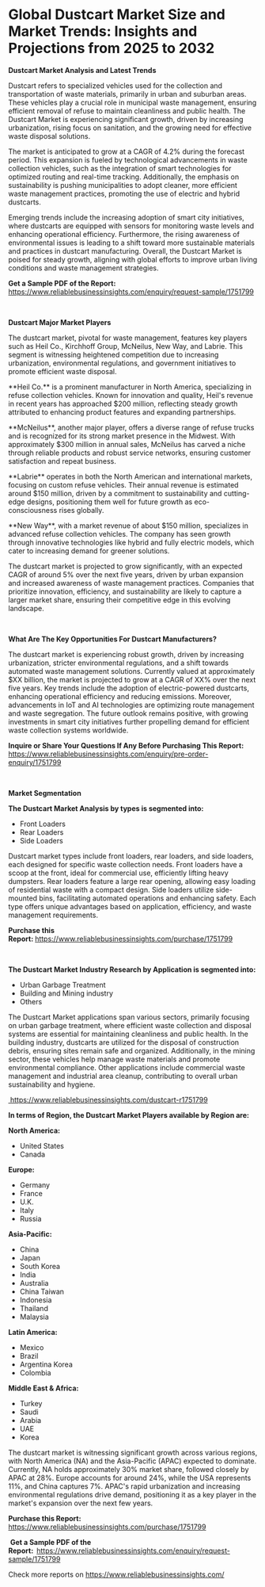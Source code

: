 <p><h1>Global Dustcart Market Size and Market Trends: Insights and Projections from 2025 to 2032</h1></p><p><strong>Dustcart Market Analysis and Latest Trends</strong></p>
<p><p>Dustcart refers to specialized vehicles used for the collection and transportation of waste materials, primarily in urban and suburban areas. These vehicles play a crucial role in municipal waste management, ensuring efficient removal of refuse to maintain cleanliness and public health. The Dustcart Market is experiencing significant growth, driven by increasing urbanization, rising focus on sanitation, and the growing need for effective waste disposal solutions.</p><p>The market is anticipated to grow at a CAGR of 4.2% during the forecast period. This expansion is fueled by technological advancements in waste collection vehicles, such as the integration of smart technologies for optimized routing and real-time tracking. Additionally, the emphasis on sustainability is pushing municipalities to adopt cleaner, more efficient waste management practices, promoting the use of electric and hybrid dustcarts.</p><p>Emerging trends include the increasing adoption of smart city initiatives, where dustcarts are equipped with sensors for monitoring waste levels and enhancing operational efficiency. Furthermore, the rising awareness of environmental issues is leading to a shift toward more sustainable materials and practices in dustcart manufacturing. Overall, the Dustcart Market is poised for steady growth, aligning with global efforts to improve urban living conditions and waste management strategies.</p></p>
<p><strong>Get a Sample PDF of the Report:&nbsp;</strong> <a href="https://www.reliablebusinessinsights.com/enquiry/request-sample/1751799?utm_campaign=3325&utm_medium=2&utm_source=Github&utm_content=ia&utm_term=30032025&utm_id=dustcart">https://www.reliablebusinessinsights.com/enquiry/request-sample/1751799</a></p>
<p>&nbsp;</p>
<p><strong>Dustcart Major Market Players</strong></p>
<p><p>The dustcart market, pivotal for waste management, features key players such as Heil Co., Kirchhoff Group, McNeilus, New Way, and Labrie. This segment is witnessing heightened competition due to increasing urbanization, environmental regulations, and government initiatives to promote efficient waste disposal.</p><p>**Heil Co.** is a prominent manufacturer in North America, specializing in refuse collection vehicles. Known for innovation and quality, Heil's revenue in recent years has approached $200 million, reflecting steady growth attributed to enhancing product features and expanding partnerships.</p><p>**McNeilus**, another major player, offers a diverse range of refuse trucks and is recognized for its strong market presence in the Midwest. With approximately $300 million in annual sales, McNeilus has carved a niche through reliable products and robust service networks, ensuring customer satisfaction and repeat business.</p><p>**Labrie** operates in both the North American and international markets, focusing on custom refuse vehicles. Their annual revenue is estimated around $150 million, driven by a commitment to sustainability and cutting-edge designs, positioning them well for future growth as eco-consciousness rises globally.</p><p>**New Way**, with a market revenue of about $150 million, specializes in advanced refuse collection vehicles. The company has seen growth through innovative technologies like hybrid and fully electric models, which cater to increasing demand for greener solutions.</p><p>The dustcart market is projected to grow significantly, with an expected CAGR of around 5% over the next five years, driven by urban expansion and increased awareness of waste management practices. Companies that prioritize innovation, efficiency, and sustainability are likely to capture a larger market share, ensuring their competitive edge in this evolving landscape.</p></p>
<p>&nbsp;</p>
<p><strong>What Are The Key Opportunities For Dustcart Manufacturers?</strong></p>
<p><p>The dustcart market is experiencing robust growth, driven by increasing urbanization, stricter environmental regulations, and a shift towards automated waste management solutions. Currently valued at approximately $XX billion, the market is projected to grow at a CAGR of XX% over the next five years. Key trends include the adoption of electric-powered dustcarts, enhancing operational efficiency and reducing emissions. Moreover, advancements in IoT and AI technologies are optimizing route management and waste segregation. The future outlook remains positive, with growing investments in smart city initiatives further propelling demand for efficient waste collection systems worldwide.</p></p>
<p><strong>Inquire or Share Your Questions If Any Before Purchasing This Report:</strong> <a href="https://www.reliablebusinessinsights.com/enquiry/pre-order-enquiry/1751799?utm_campaign=3325&utm_medium=2&utm_source=Github&utm_content=ia&utm_term=30032025&utm_id=dustcart">https://www.reliablebusinessinsights.com/enquiry/pre-order-enquiry/1751799</a></p>
<p>&nbsp;</p>
<p><strong>Market Segmentation</strong></p>
<p><strong>The Dustcart Market Analysis by types is segmented into:</strong></p>
<p><ul><li>Front Loaders</li><li>Rear Loaders</li><li>Side Loaders</li></ul></p>
<p><p>Dustcart market types include front loaders, rear loaders, and side loaders, each designed for specific waste collection needs. Front loaders have a scoop at the front, ideal for commercial use, efficiently lifting heavy dumpsters. Rear loaders feature a large rear opening, allowing easy loading of residential waste with a compact design. Side loaders utilize side-mounted bins, facilitating automated operations and enhancing safety. Each type offers unique advantages based on application, efficiency, and waste management requirements.</p></p>
<p><strong>Purchase this Report:&nbsp;</strong><a href="https://www.reliablebusinessinsights.com/purchase/1751799?utm_campaign=3325&utm_medium=2&utm_source=Github&utm_content=ia&utm_term=30032025&utm_id=dustcart">https://www.reliablebusinessinsights.com/purchase/1751799</a></p>
<p>&nbsp;</p>
<p><strong>The Dustcart Market Industry Research by Application is segmented into:</strong></p>
<p><ul><li>Urban Garbage Treatment</li><li>Building and Mining industry</li><li>Others</li></ul></p>
<p><p>The Dustcart Market applications span various sectors, primarily focusing on urban garbage treatment, where efficient waste collection and disposal systems are essential for maintaining cleanliness and public health. In the building industry, dustcarts are utilized for the disposal of construction debris, ensuring sites remain safe and organized. Additionally, in the mining sector, these vehicles help manage waste materials and promote environmental compliance. Other applications include commercial waste management and industrial area cleanup, contributing to overall urban sustainability and hygiene.</p></p>
<p><a href="https://www.reliablebusinessinsights.com/dustcart-r1751799?utm_campaign=3325&utm_medium=2&utm_source=Github&utm_content=ia&utm_term=30032025&utm_id=dustcart">&nbsp;https://www.reliablebusinessinsights.com/dustcart-r1751799</a></p>
<p><strong>In terms of Region, the Dustcart Market Players available by Region are:</strong></p>
<p>
    <p> <strong> North America: </strong>
        <ul>
            <li>United States</li>
            <li>Canada</li>
        </ul>
        </p> 
    <p> <strong> Europe: </strong>
        <ul>
            <li>Germany</li>
            <li>France</li>
            <li>U.K.</li>
            <li>Italy</li>
            <li>Russia</li>
        </ul>
        </p> 
    <p> <strong> Asia-Pacific: </strong>
        <ul>
            <li>China</li>
            <li>Japan</li>
            <li>South Korea</li>
            <li>India</li>
            <li>Australia</li>
            <li>China Taiwan</li>
            <li>Indonesia</li>
            <li>Thailand</li>
            <li>Malaysia</li>
        </ul>
        </p> 
    <p> <strong> Latin America: </strong>
        <ul>
            <li>Mexico</li>
            <li>Brazil</li>
            <li>Argentina Korea</li>
            <li>Colombia</li>
        </ul>
        </p> 
    <p> <strong> Middle East & Africa: </strong>
        <ul>
            <li>Turkey</li>
            <li>Saudi</li>
            <li>Arabia</li>
            <li>UAE</li>
            <li>Korea</li>
        </ul>
    </p>
    </p>
<p><p>The dustcart market is witnessing significant growth across various regions, with North America (NA) and the Asia-Pacific (APAC) expected to dominate. Currently, NA holds approximately 30% market share, followed closely by APAC at 28%. Europe accounts for around 24%, while the USA represents 11%, and China captures 7%. APAC's rapid urbanization and increasing environmental regulations drive demand, positioning it as a key player in the market's expansion over the next few years.</p></p>
<p><strong>Purchase this Report: </strong><a href="https://www.reliablebusinessinsights.com/purchase/1751799?utm_campaign=3325&utm_medium=2&utm_source=Github&utm_content=ia&utm_term=30032025&utm_id=dustcart">https://www.reliablebusinessinsights.com/purchase/1751799</a></p>
<p>&nbsp;<strong>Get a Sample PDF of the Report:&nbsp;&nbsp;</strong><a href="https://www.reliablebusinessinsights.com/enquiry/request-sample/1751799?utm_campaign=3325&utm_medium=2&utm_source=Github&utm_content=ia&utm_term=30032025&utm_id=dustcart">https://www.reliablebusinessinsights.com/enquiry/request-sample/1751799</a></p>
<p><strong></strong></p>
<p>Check more reports on <a href="https://www.reliablebusinessinsights.com/?utm_campaign=3325&utm_medium=2&utm_source=Github&utm_content=ia&utm_term=30032025&utm_id=dustcart">https://www.reliablebusinessinsights.com/</a></p>